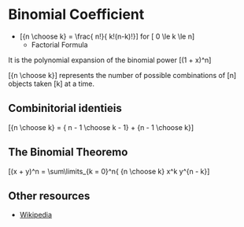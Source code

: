 # Binomial Coefficient

* \[{n \choose k} = \frac{ n!}{ k!(n-k)!}\] for \[ 0 \le k \le n\]
  * Factorial Formula

It is the polynomial expansion of the binomial power \[(1 + x)^n\]

\[{n \choose k}\] represents the number of possible combinations of \[n\] objects taken \[k\] at a time.

## Combinitorial identieis

\[{n \choose k} = { n - 1 \choose k - 1} + {n - 1 \choose k}\]

## The Binomial Theoremo

\[(x + y)^n = \sum\limits_{k = 0}^n{ {n \choose k} x^k y^{n - k}\]


## Other resources
* [Wikipedia](http://en.wikipedia.org/wiki/Binomial_coefficient)
